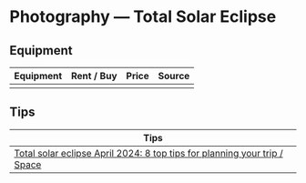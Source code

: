 # Photography — Total Solar Eclipse 

## Equipment 

| Equipment | Rent / Buy | Price | Source |
|---|---|---|---|
|   |   |   |   |

## Tips

| Tips |
|---|
| [Total solar eclipse April 2024: 8 top tips for planning your trip / Space](https://www.space.com/total-solar-eclipse-april-8-2024-top-tips-planning-trip ) |

